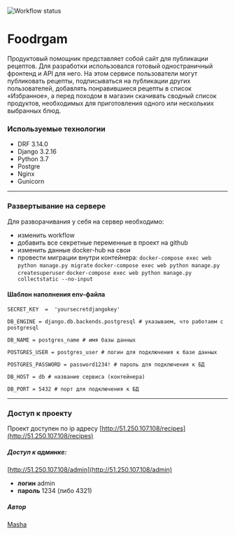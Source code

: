 ![Workflow status](https://github.com/moritys/foodgram-project-react/actions/workflows/main.yml/badge.svg)

# Foodrgam

Продуктовый помощник представляет собой сайт для публикации рецептов. Для разработки использовался готовый одностраничный фронтенд и API для него.
На этом сервисе пользователи могут публиковать рецепты, подписываться на публикации других пользователей, добавлять понравившиеся рецепты в список «Избранное», а перед походом в магазин скачивать сводный список продуктов, необходимых для приготовления одного или нескольких выбранных блюд.
### Используемые технологии
 - DRF 3.14.0
 - Django 3.2.16
 - Python 3.7
 - Postgre 
 - Nginx 
 - Gunicorn
---
### Развертывание на сервере
Для разворачивания у себя на сервер необходимо:
 - изменить workflow
 - добавить все секретные переменные в проект на github
 - изменить данные docker-hub на свои
 - провести миграции внутри контейнера:
```docker-compose exec web python manage.py migrate```
```docker-compose exec web python manage.py createsuperuser```
```docker-compose exec web python manage.py collectstatic --no-input```

#### Шаблон наполнения env-файла

    SECRET_KEY  =  'yoursecretdjangokey'
    
    DB_ENGINE = django.db.backends.postgresql # указываем, что работаем с postgresql
    
    DB_NAME = postgres_name # имя базы данных
    
    POSTGRES_USER = postgres_user # логин для подключения к базе данных
    
    POSTGRES_PASSWORD = password1234! # пароль для подключения к БД
    
    DB_HOST = db # название сервиса (контейнера)
    
    DB_PORT = 5432 # порт для подключения к БД
---
### Доступ к проекту
Проект доступен по ip адресу [http://51.250.107.108/recipes](http://51.250.107.108/recipes)
##### Доступ к админке:
[http://51.250.107.108/admin](http://51.250.107.108/admin)
 - **логин** admin
 - **пароль** 1234 (либо 4321)

##### Автор
[Masha](https://t.me/mori_tys)
